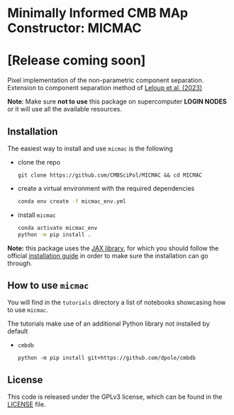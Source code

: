 # Minimally Informed CMB MAp Constructor: MICMAC
# [Release coming soon]

Pixel implementation of the non-parametric component separation.
Extension to component separation method of [Leloup et al. (2023)](https://journals.aps.org/prd/abstract/10.1103/PhysRevD.108.123547)

**Note**: Make sure **not to use** this package on supercomputer **LOGIN NODES** or it will use all the available resources.


## Installation

The easiest way to install and use `micmac` is the following

- clone the repo
    ```
    git clone https://github.com/CMBSciPol/MICMAC && cd MICMAC
    ```
- create a virtual environment with the required dependencies
    ```bash
    conda env create -f micmac_env.yml
    ```
- install `micmac`
    ```bash
    conda activate micmac_env
    python -m pip install .
    ```

**Note:** this package uses the [JAX library](https://jax.readthedocs.io), for which you should follow the official [installation guide](https://jax.readthedocs.io/en/latest/installation.html) in order to make sure the installation can go through.

## How to use `micmac`

You will find in the `tutorials` directory a list of notebooks showcasing how to use `micmac`.

The tutorials make use of an additional Python library not installed by default
- `cmbdb`
    ```shell
    python -m pip install git+https://github.com/dpole/cmbdb
    ```

## License
This code is released under the GPLv3 license, which can be found in the [LICENSE](./LICENSE) file.
